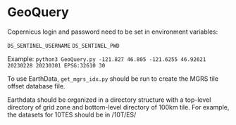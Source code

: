 # GeoQuery

Copernicus login and password need to be set in environment variables:

`DS_SENTINEL_USERNAME`
`DS_SENTINEL_PWD`

Example:
`python3 GeoQuery.py -121.827 46.805 -121.6255 46.92621 20230228 20230301 EPSG:32610 30`

To use EarthData, `get_mgrs_idx.py` should be run to create the MGRS tile offset database file.

Earthdata should be organized in a directory structure with a top-level directory of grid zone and bottom-level directory of 100km tile. For example, the datasets for 10TES should be in <earthdata directory>/10T/ES/ 

